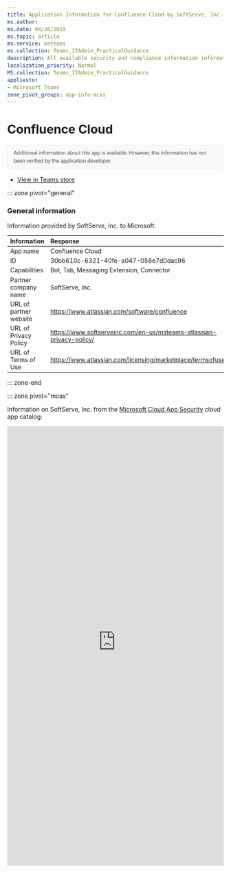 ```yaml
---
title: Application Information for Confluence Cloud by SoftServe, Inc.
ms.author: 
ms.date: 04/26/2019
ms.topic: article
ms.service: msteams
ms.collection: Teams_ITAdmin_PracticalGuidance
description: All available security and compliance information information for Confluence Cloud, its data handling policies, its Microsoft Cloud App Security app catalog information, and security/compliance information in the CSA STAR registry.
localization_priority: Normal
MS.collection: Teams_ITAdmin_PracticalGuidance
appliesto:
- Microsoft Teams
zone_pivot_groups: app-info-mcas
---
```

# Confluence Cloud


<img alt="Non-attested image" src="./images/unattested.png" width="650"/>

* <a href="https://teams.microsoft.com/l/app/30bb610c-6321-40fe-a047-056e7d0dac96" target="_blank">View in Teams store</a>

::: zone pivot="general"

### General information

Information provided by SoftServe, Inc. to Microsoft:

| **Information** | **Response** |
|:----------------|:-------------|
| App name | Confluence Cloud |
| ID | 30bb610c-6321-40fe-a047-056e7d0dac96 |
| Capabilities | Bot, Tab, Messaging Extension, Connector |
| Partner company name | SoftServe, Inc. |
| URL of partner website | <https://www.atlassian.com/software/confluence> |
| URL of Privacy Policy | <https://www.softserveinc.com/en-us/msteams-atlassian-privacy-policy/> |
| URL of Terms of Use | <https://www.atlassian.com/licensing/marketplace/termsofuse> |

::: zone-end


::: zone pivot="mcas"

Information on SoftServe, Inc. from the [Microsoft Cloud App Security](https://www.microsoft.com/en-us/enterprise-mobility-security/cloud-app-security) cloud app catalog:

<iframe height='1020' title='Microsoft Cloud App Security Information' src='https://3ca685143b5b46b4b0e5266dadf2e97c.codepen.website/#/dashboard/22926' frameborder='no'  style='width: 100%;'>

<a href="https://3ca685143b5b46b4b0e5266dadf2e97c.codepen.website/#/dashboard/22926" target="_blank">View in a new tab</a>

::: zone-end


